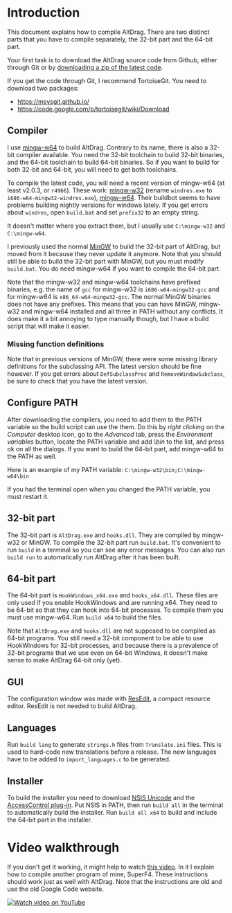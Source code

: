 # Introduction

This document explains how to compile AltDrag. There are two distinct parts that you have to compile separately, the 32-bit part and the 64-bit part.

Your first task is to download the AltDrag source code from Github, either through Git or by [downloading a zip of the latest code](https://github.com/stefansundin/altdrag/zipball/master).

If you get the code through Git, I recommend TortoiseGit. You need to download two packages:
- https://msysgit.github.io/
- https://code.google.com/p/tortoisegit/wiki/Download


## Compiler

I use [mingw-w64](http://mingw-w64.sourceforge.net/) to build AltDrag. Contrary to its name, there is also a 32-bit compiler available. You need the 32-bit toolchain to build 32-bit binaries, and the 64-bit toolchain to build 64-bit binaries. So if you want to build for both 32-bit and 64-bit, you will need to get both toolchains.

To compile the latest code, you will need a recent version of mingw-w64 (at least v2.0.3, or `r4966`). These work: [mingw-w32](http://sourceforge.net/projects/mingw-w64/files/Toolchains%20targetting%20Win32/Personal%20Builds/rubenvb/gcc-4.7-release/i686-w64-mingw32-gcc-4.7.4-release-win32_rubenvb.7z/download) (rename `windres.exe` to `i686-w64-mingw32-windres.exe`), [mingw-w64](http://sourceforge.net/projects/mingw-w64/files/Toolchains%20targetting%20Win64/Personal%20Builds/rubenvb/gcc-4.7-release/x86_64-w64-mingw32-gcc-4.7.4-release-win32_rubenvb.7z/download). Their buildbot seems to have problems building nightly versions for windows lately. If you get errors about `windres`, open `build.bat` and set `prefix32` to an empty string.

It doesn't matter where you extract them, but I usually use `C:\mingw-w32` and `C:\mingw-w64`.

I previously used the normal [MinGW](http://www.mingw.org/) to build the 32-bit part of AltDrag, but moved from it because they never update it anymore. Note that you should still be able to build the 32-bit part with MinGW, but you must modify `build.bat`. You do need mingw-w64 if you want to compile the 64-bit part.

Note that the mingw-w32 and mingw-w64 toolchains have prefixed binaries, e.g. the name of `gcc` for mingw-w32 is `i686-w64-mingw32-gcc` and for mingw-w64 is `x86_64-w64-mingw32-gcc`. The normal MinGW binaries does not have any prefixes. This means that you can have MinGW, mingw-w32 and mingw-w64 installed and all three in PATH without any conflicts. It does make it a bit annoying to type manually though, but I have a build script that will make it easier.


### Missing function definitions

Note that in previous versions of MinGW, there were some missing library definitions for the subclassing API. The latest version should be fine however. If you get errors about `DefSubclassProc` and `RemoveWindowSubclass`, be sure to check that you have the latest version.


## Configure PATH

After downloading the compilers, you need to add them to the PATH variable so the build script can use the them. Do this by _right clicking_ on the _Computer_ desktop icon, go to the _Advanced_ tab, press the _Environment variables_ button, locate the PATH variable and add _<mingw-w32 path>\bin_ to the list, and press ok on all the dialogs. If you want to build the 64-bit part, add mingw-w64 to the PATH as well.

Here is an example of my PATH variable: `C:\mingw-w32\bin;C:\mingw-w64\bin`

If you had the terminal open when you changed the PATH variable, you must restart it.


## 32-bit part

The 32-bit part is `AltDrag.exe` and `hooks.dll`. They are compiled by mingw-w32 or MinGW. To compile the 32-bit part run `build.bat`. It's convenient to run `build` in a terminal so you can see any error messages. You can also run `build run` to automatically run AltDrag after it has been built.


## 64-bit part

The 64-bit part is `HookWindows_x64.exe` and `hooks_x64.dll`. These files are only used if you enable HookWindows and are running x64. They need to be 64-bit so that they can hook into 64-bit processes. To compile them you must use mingw-w64. Run `build x64` to build the files.

Note that `AltDrag.exe` and `hooks.dll` are not supposed to be compiled as 64-bit programs. You still need a 32-bit component to be able to use HookWindows for 32-bit processes, and because there is a prevalence of 32-bit programs that we use even on 64-bit Windows, it doesn't make sense to make AltDrag 64-bit only (yet).


## GUI

The configuration window was made with [ResEdit](http://www.resedit.net/), a compact resource editor. ResEdit is not needed to build AltDrag.

## Languages

Run `build lang` to generate `strings.h` files from `Translate.ini` files. This is used to hard-code new translations before a release. The new languages have to be added to `import_languages.c` to be generated.


## Installer

To build the installer you need to download [NSIS Unicode](http://www.scratchpaper.com/) and the [AccessControl plug-in](http://nsis.sourceforge.net/AccessControl_plug-in). Put NSIS in PATH, then run `build all` in the terminal to automatically build the installer. Run `build all x64` to build and include the 64-bit part in the installer.


# Video walkthrough

If you don't get it working, it might help to watch [this video](https://www.youtube.com/watch?v=4ENwQxSr_So). In it I explain how to compile another program of mine, SuperF4. These instructions should work just as well with AltDrag. Note that the instructions are old and use the old Google Code website.

[![Watch video on YouTube](http://i1.ytimg.com/vi/4ENwQxSr_So/mqdefault.jpg)](https://www.youtube.com/watch?v=4ENwQxSr_So)
